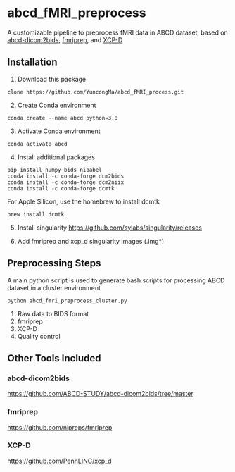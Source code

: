 # abcd_fMRI_preprocess
A customizable pipeline to preprocess fMRI data in ABCD dataset, based on [abcd-dicom2bids](https://github.com/ABCD-STUDY/abcd-dicom2bids/tree/master), [fmriprep](https://github.com/nipreps/fmriprep), and [XCP-D](https://github.com/PennLINC/xcp_d)

## Installation
1. Download this package
```
clone https://github.com/YuncongMa/abcd_fMRI_process.git
```

2. Create Conda environment
```
conda create --name abcd python=3.8
```

3. Activate Conda environment
```
conda activate abcd
```

4. Install additional packages
```
pip install numpy bids nibabel
conda install -c conda-forge dcm2bids
conda install -c conda-forge dcm2niix
conda install -c conda-forge dcmtk
```
For Apple Silicon, use the homebrew to install dcmtk
```
brew install dcmtk
```
5. Install singularity
https://github.com/sylabs/singularity/releases

6. Add fmriprep and xcp_d singularity images (.img*)

## Preprocessing Steps
A main python script is used to generate bash scripts for processing ABCD dataset in a cluster environment
```
python abcd_fmri_preprocess_cluster.py
```

1. Raw data to BIDS format
2. fmriprep
3. XCP-D
4. Quality control

## Other Tools Included
### abcd-dicom2bids 
https://github.com/ABCD-STUDY/abcd-dicom2bids/tree/master
### fmriprep 
https://github.com/nipreps/fmriprep
### XCP-D 
https://github.com/PennLINC/xcp_d
